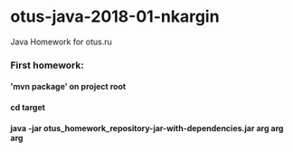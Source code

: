 # otus-java-2018-01-nkargin
Java Homework for otus.ru

### First homework: 
#### 'mvn package' on project root
#### cd target
#### java -jar otus_homework_repository-jar-with-dependencies.jar arg arg arg